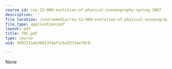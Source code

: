 ```yaml
---
course_id: res-12-000-evolution-of-physical-oceanography-spring-2007
description: ''
file_location: /coursemedia/res-12-000-evolution-of-physical-oceanography-spring-2007/9d97211eb30613f4af1cba25f14ef8c9_TOC.pdf
file_type: application/pdf
layout: pdf
title: TOC.pdf
type: course
uid: 9d97211eb30613f4af1cba25f14ef8c9

---
```

None